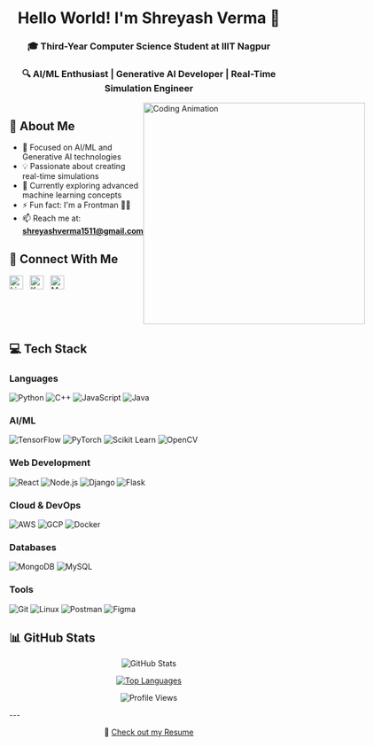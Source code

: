 <div align="center">
  
# Hello World! I'm Shreyash Verma 👋 
### 🎓 Third-Year Computer Science Student at IIIT Nagpur
### 🔍 AI/ML Enthusiast | Generative AI Developer | Real-Time Simulation Engineer

</div>

<div style="display: flex; align-items: flex-start; justify-content: space-between;">

<div>

## 🚀 About Me
- 🎯 Focused on AI/ML and Generative AI technologies
- 💡 Passionate about creating real-time simulations
- 🌱 Currently exploring advanced machine learning concepts
- ⚡ Fun fact: I'm a Frontman 🥷🏽
- 📫 Reach me at: **shreyashverma1511@gmail.com**

## 🔗 Connect With Me
<a href="https://linkedin.com/in/shreyash-verma"><img src="https://raw.githubusercontent.com/rahuldkjain/github-profile-readme-generator/master/src/images/icons/Social/linked-in-alt.svg" alt="LinkedIn" height="25" width="25"></a>&nbsp;&nbsp;
<a href="https://kaggle.com/shreyash1511"><img src="https://raw.githubusercontent.com/rahuldkjain/github-profile-readme-generator/master/src/images/icons/Social/kaggle.svg" alt="Kaggle" height="25" width="25"></a>&nbsp;&nbsp;
<a href="https://medium.com/@shreyashverma1511"><img src="https://raw.githubusercontent.com/rahuldkjain/github-profile-readme-generator/master/src/images/icons/Social/medium.svg" alt="Medium" height="25" width="25"></a>

</div>

<div>
<img src="https://www.lambdatest.com/resources/images/news24.gif" width="400" alt="Coding Animation">
</div>

</div>

## 💻 Tech Stack

### Languages
![Python](https://img.shields.io/badge/Python-3776AB?style=for-the-badge&logo=python&logoColor=white)
![C++](https://img.shields.io/badge/C++-00599C?style=for-the-badge&logo=cplusplus&logoColor=white)
![JavaScript](https://img.shields.io/badge/JavaScript-F7DF1E?style=for-the-badge&logo=javascript&logoColor=black)
![Java](https://img.shields.io/badge/Java-ED8B00?style=for-the-badge&logo=java&logoColor=white)

### AI/ML
![TensorFlow](https://img.shields.io/badge/TensorFlow-FF6F00?style=for-the-badge&logo=tensorflow&logoColor=white)
![PyTorch](https://img.shields.io/badge/PyTorch-EE4C2C?style=for-the-badge&logo=pytorch&logoColor=white)
![Scikit Learn](https://img.shields.io/badge/Scikit_Learn-F7931E?style=for-the-badge&logo=scikit-learn&logoColor=white)
![OpenCV](https://img.shields.io/badge/OpenCV-5C3EE8?style=for-the-badge&logo=opencv&logoColor=white)

### Web Development
![React](https://img.shields.io/badge/React-20232A?style=for-the-badge&logo=react&logoColor=61DAFB)
![Node.js](https://img.shields.io/badge/Node.js-339933?style=for-the-badge&logo=node.js&logoColor=white)
![Django](https://img.shields.io/badge/Django-092E20?style=for-the-badge&logo=django&logoColor=white)
![Flask](https://img.shields.io/badge/Flask-000000?style=for-the-badge&logo=flask&logoColor=white)

### Cloud & DevOps
![AWS](https://img.shields.io/badge/AWS-232F3E?style=for-the-badge&logo=amazon-aws&logoColor=white)
![GCP](https://img.shields.io/badge/GCP-4285F4?style=for-the-badge&logo=google-cloud&logoColor=white)
![Docker](https://img.shields.io/badge/Docker-2496ED?style=for-the-badge&logo=docker&logoColor=white)

### Databases
![MongoDB](https://img.shields.io/badge/MongoDB-47A248?style=for-the-badge&logo=mongodb&logoColor=white)
![MySQL](https://img.shields.io/badge/MySQL-4479A1?style=for-the-badge&logo=mysql&logoColor=white)

### Tools
![Git](https://img.shields.io/badge/Git-F05032?style=for-the-badge&logo=git&logoColor=white)
![Linux](https://img.shields.io/badge/Linux-FCC624?style=for-the-badge&logo=linux&logoColor=black)
![Postman](https://img.shields.io/badge/Postman-FF6C37?style=for-the-badge&logo=postman&logoColor=white)
![Figma](https://img.shields.io/badge/Figma-F24E1E?style=for-the-badge&logo=figma&logoColor=white)

</div>



## 📊 GitHub Stats

<div align="center">

<img src="https://github-readme-stats.vercel.app/api?username=shrey152002&show_icons=true&theme=dark" alt="GitHub Stats" />

[![Top Languages](https://github-readme-stats.vercel.app/api/top-langs/?username=shrey152002&layout=compact&theme=dark)](https://github.com/shrey152002)

![Profile Views](https://komarev.com/ghpvc/?username=shrey152002&color=blue&style=flat)

</div>
---

<div align="center">
  
📄 [Check out my Resume](https://drive.google.com/file/d/1PLTb3lvvtW1OtnpyGVq45b-QHRNgYMjM/view?usp=sharing)

</div>
